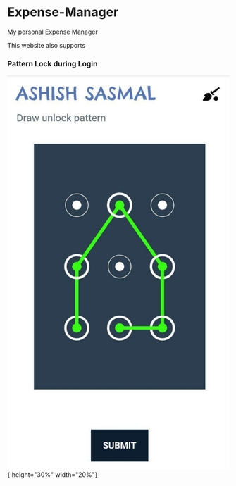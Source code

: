 # Expense-Manager
My personal Expense Manager

 This website also supports 
 ### Pattern Lock during Login
 
 ![alt text](https://github.com/ashish1sasmal/Expense-Manager/blob/master/photo_2020-07-13_22-32-53.jpg){:height="30%" width="20%"}
